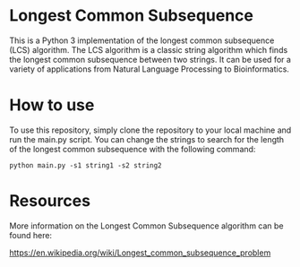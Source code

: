 # Longest Common Subsequence

This is a Python 3 implementation of the longest common subsequence (LCS) algorithm. The LCS algorithm is a classic string algorithm which finds the longest common subsequence between two strings. It can be used for a variety of applications from Natural Language Processing to Bioinformatics.

# How to use

To use this repository, simply clone the repository to your local machine and run the main.py script. You can change the strings to search for the length of the longest common subsequence with the following command:

`python main.py -s1 string1 -s2 string2`

# Resources

More information on the Longest Common Subsequence algorithm can be found here:

https://en.wikipedia.org/wiki/Longest_common_subsequence_problem